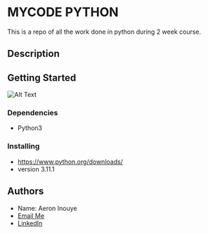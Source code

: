 # MYCODE PYTHON

This is a repo of all the work done in python during 2 week course. 


## Description


## Getting Started
![Alt Text](https://i.redd.it/5kcgpuribkp81.jpg)

### Dependencies

* Python3

### Installing

* https://www.python.org/downloads/
* version 3.11.1

## Authors
* Name: Aeron Inouye
* [Email Me](mailto:Aeron.Inouye@tlgcohort.com)
* [LinkedIn](https://www.linkedin.com/in/aeroninouye/)
